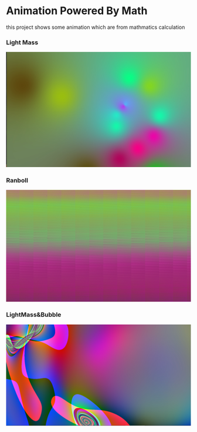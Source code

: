 <!--
 * @Author: BHM-Bob G 2262029386@qq.com
 * @Date: 2022-07-12 08:15:11
 * @LastEditors: BHM-Bob G
 * @LastEditTime: 2022-09-16 23:39:25
 * @Description: 
-->
# Animation Powered By Math

this project shows some animation which are from mathmatics calculation

### Light Mass
![image](img/LightMass.jpg)

### Ranboll
![image](img/Ranboll.jpg)

### LightMass&Bubble
![image](img/LightMass&Bubble.jpg)